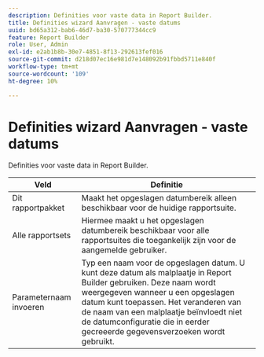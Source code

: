 ```yaml
---
description: Definities voor vaste data in Report Builder.
title: Definities wizard Aanvragen - vaste datums
uuid: bd65a312-bab6-46d7-ba30-570777344cc9
feature: Report Builder
role: User, Admin
exl-id: e2ab1b8b-30e7-4851-8f13-292613fef016
source-git-commit: d218d07ec16e981d7e148092b91fbbd5711e840f
workflow-type: tm+mt
source-wordcount: '109'
ht-degree: 10%

---
```


# Definities wizard Aanvragen - vaste datums

Definities voor vaste data in Report Builder.

| Veld | Definitie |
|--- |--- |
| Dit rapportpakket | Maakt het opgeslagen datumbereik alleen beschikbaar voor de huidige rapportsuite. |
| Alle rapportsets | Hiermee maakt u het opgeslagen datumbereik beschikbaar voor alle rapportsuites die toegankelijk zijn voor de aangemelde gebruiker. |
| Parameternaam invoeren | Typ een naam voor de opgeslagen datum. U kunt deze datum als malplaatje in Report Builder gebruiken. Deze naam wordt weergegeven wanneer u een opgeslagen datum kunt toepassen. Het veranderen van de naam van een malplaatje beïnvloedt niet de datumconfiguratie die in eerder gecreeerde gegevensverzoeken wordt gebruikt. |
